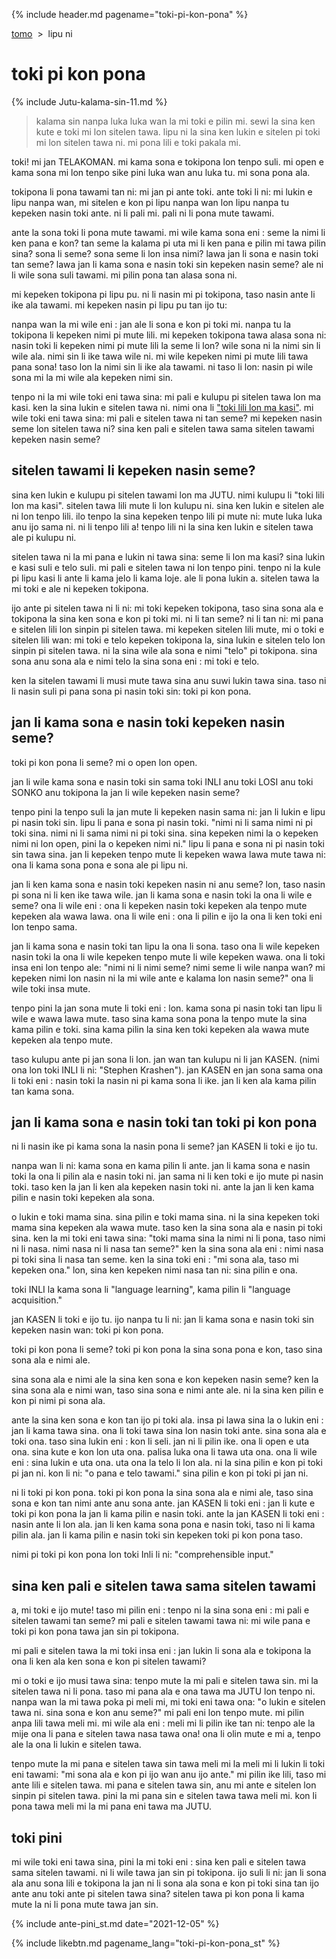{% include header.md pagename="toki-pi-kon-pona" %}



<span class="st">[tomo](https://joelthomastr.github.io/tokipona/README_st)&nbsp;&nbsp;>&nbsp;&nbsp;lipu ni</span>

# <span class="st">toki pi kon pona</span>

{% include Jutu-kalama-sin-11.md %}

> <span class="st">kalama sin nanpa luka luka wan la mi toki e pilin mi. sewi la sina ken kute e toki mi lon sitelen tawa. lipu ni la sina ken lukin e sitelen pi toki mi lon sitelen tawa ni. mi pona lili e toki pakala mi.</span>

<span class="st">toki! mi jan TELAKOMAN. mi kama sona e tokipona lon tenpo suli. mi open e kama sona mi lon tenpo sike pini luka wan anu luka tu. mi sona pona ala.</span>

<span class="st">tokipona li pona tawami tan ni: mi jan pi ante toki. ante toki li ni: mi lukin e lipu nanpa wan, mi sitelen e kon pi lipu nanpa wan lon lipu nanpa tu kepeken nasin toki ante. ni li pali mi. pali ni li pona mute tawami.</span>

<span class="st">ante la sona toki li pona mute tawami. mi wile kama sona eni : seme la nimi li ken pana e kon? tan seme la kalama pi uta mi li ken pana e pilin mi tawa pilin sina? sona li seme? sona seme li lon insa nimi? lawa jan li sona e nasin toki tan seme? lawa jan li kama sona e nasin toki sin kepeken nasin seme? ale ni li wile sona suli tawami. mi pilin pona tan alasa sona ni.</span>

<span class="st">mi kepeken tokipona pi lipu pu. ni li nasin mi pi tokipona, taso nasin ante li ike ala tawami. mi kepeken nasin pi lipu pu tan ijo tu:</span>

<span class="st">nanpa wan la mi wile eni : jan ale li sona e kon pi toki mi. nanpa tu la tokipona li kepeken nimi pi mute lili. mi kepeken tokipona tawa alasa sona ni: nasin toki li kepeken nimi pi mute lili la seme li lon? wile sona ni la nimi sin li wile ala. nimi sin li ike tawa wile ni. mi wile kepeken nimi pi mute lili tawa pana sona! taso lon la nimi sin li ike ala tawami. ni taso li lon: nasin pi wile sona mi la mi wile ala kepeken nimi sin.</span>

<span class="st">tenpo ni la mi wile toki eni tawa sina: mi pali e kulupu pi sitelen tawa lon ma kasi. ken la sina lukin e sitelen tawa ni. nimi ona li ["toki lili lon ma kasi"](https://joelthomastr.github.io/tokipona/toki-lili-lon-ma-kasi_st). mi wile toki eni tawa sina: mi pali e sitelen tawa ni tan seme? mi kepeken nasin seme lon sitelen tawa ni? sina ken pali e sitelen tawa sama sitelen tawami kepeken nasin seme?</span>

## <span class="st">sitelen tawami li kepeken nasin seme?</span>

<span class="st">sina ken lukin e kulupu pi sitelen tawami lon ma JUTU. nimi kulupu li "toki lili lon ma kasi". sitelen tawa lili mute li lon kulupu ni. sina ken lukin e sitelen ale ni lon tenpo lili. ilo tenpo la sina kepeken tenpo lili pi mute ni: mute luka luka anu ijo sama ni. ni li tenpo lili a! tenpo lili ni la sina ken lukin e sitelen tawa ale pi kulupu ni.</span>

<span class="st">sitelen tawa ni la mi pana e lukin ni tawa sina: seme li lon ma kasi? sina lukin e kasi suli e telo suli. mi pali e sitelen tawa ni lon tenpo pini. tenpo ni la kule pi lipu kasi li ante li kama jelo li kama loje. ale li pona lukin a. sitelen tawa la mi toki e ale ni kepeken tokipona.</span>

<span class="st">ijo ante pi sitelen tawa ni li ni: mi toki kepeken tokipona, taso sina sona ala e tokipona la sina ken sona e kon pi toki mi. ni li tan seme? ni li tan ni: mi pana e sitelen lili lon sinpin pi sitelen tawa. mi kepeken sitelen lili mute, mi o toki e sitelen lili wan: mi toki e telo kepeken tokipona la, sina lukin e sitelen telo lon sinpin pi sitelen tawa. ni la sina wile ala sona e nimi "telo" pi tokipona. sina sona anu sona ala e nimi telo la sina sona eni : mi toki e telo.   </span>

<span class="st">ken la sitelen tawami li musi mute tawa sina anu suwi lukin tawa sina. taso ni li nasin suli pi pana sona pi nasin toki sin: toki pi kon pona.</span>

## <span class="st">jan li kama sona e nasin toki kepeken nasin seme?</span>

<span class="st">toki pi kon pona li seme? mi o open lon open.</span>

<span class="st">jan li wile kama sona e nasin toki sin sama toki INLI anu toki LOSI anu toki SONKO anu tokipona la jan li wile kepeken nasin seme?</span>

<span class="st">tenpo pini la tenpo suli la jan mute li kepeken nasin sama ni: jan li lukin e lipu pi nasin toki sin. lipu li pana e sona pi nasin toki. "nimi ni li sama nimi ni pi toki sina. nimi ni li sama nimi ni pi toki sina. sina kepeken nimi la o kepeken nimi ni lon open, pini la o kepeken nimi ni." lipu li pana e sona ni pi nasin toki sin tawa sina. jan li kepeken tenpo mute li kepeken wawa lawa mute tawa ni: ona li kama sona pona e sona ale pi lipu ni.</span>

<span class="st">jan li ken kama sona e nasin toki kepeken nasin ni anu seme? lon, taso nasin pi sona ni li ken ike tawa wile. jan li kama sona e nasin toki la ona li wile e seme? ona li wile eni : ona li kepeken nasin toki kepeken ala tenpo mute kepeken ala wawa lawa. ona li wile eni : ona li pilin e ijo la ona li ken toki eni lon tenpo sama.</span>

<span class="st">jan li kama sona e nasin toki tan lipu la ona li sona. taso ona li wile kepeken nasin toki la ona li wile kepeken tenpo mute li wile kepeken wawa. ona li toki insa eni lon tenpo ale: "nimi ni li nimi seme? nimi seme li wile nanpa wan? mi kepeken nimi lon nasin ni la mi wile ante e kalama lon nasin seme?" ona li wile toki insa mute.</span>

<span class="st">tenpo pini la jan sona mute li toki eni : lon. kama sona pi nasin toki tan lipu li wile e wawa lawa mute. taso sina kama sona pona la tenpo mute la sina kama pilin e toki. sina kama pilin la sina ken toki kepeken ala wawa mute kepeken ala tenpo mute.</span>

<span class="st">taso kulupu ante pi jan sona li lon. jan wan tan kulupu ni li jan KASEN. (nimi ona lon toki INLI li ni: "<span class="stdef">Stephen Krashen</span>"). jan KASEN en jan sona sama ona li toki eni : nasin toki la nasin ni pi kama sona li ike. jan li ken ala kama pilin tan kama sona.</span>

## <span class="st">jan li kama sona e nasin toki tan toki pi kon pona</span>

<span class="st">ni li nasin ike pi kama sona la nasin pona li seme? jan KASEN li toki e ijo tu.</span>

<span class="st">nanpa wan li ni: kama sona en kama pilin li ante. jan li kama sona e nasin toki la ona li pilin ala e nasin toki ni. jan sama ni li ken toki e ijo mute pi nasin toki. taso ken la jan li ken ala kepeken nasin toki ni. ante la jan li ken kama pilin e nasin toki kepeken ala sona.</span>

<span class="st">o lukin e toki mama sina. sina pilin e toki mama sina. ni la sina kepeken toki mama sina kepeken ala wawa mute. taso ken la sina sona ala e nasin pi toki sina. ken la mi toki eni tawa sina: "toki mama sina la nimi ni li pona, taso nimi ni li nasa. nimi nasa ni li nasa tan seme?" ken la sina sona ala eni : nimi nasa pi toki sina li nasa tan seme. ken la sina toki eni : "mi sona ala, taso mi kepeken ona." lon, sina ken kepeken nimi nasa tan ni: sina pilin e ona.</span>

<span class="st">toki INLI la kama sona li "<span class="stdef">language learning</span>", kama pilin li "<span class="stdef">language acquisition</span>."</span>

<span class="st">jan KASEN li toki e ijo tu. ijo nanpa tu li ni: jan li kama sona e nasin toki sin kepeken nasin wan: toki pi kon pona.</span>

<span class="st">toki pi kon pona li seme? toki pi kon pona la sina sona pona e kon, taso sina sona ala e nimi ale.</span>

<span class="st">sina sona ala e nimi ale la sina ken sona e kon kepeken nasin seme? ken la sina sona ala e nimi wan, taso sina sona e nimi ante ale. ni la sina ken pilin e kon pi nimi pi sona ala.</span>

<span class="st">ante la sina ken sona e kon tan ijo pi toki ala. insa pi  lawa sina la o lukin eni : jan li kama tawa sina. ona li toki tawa sina lon nasin toki ante. sina sona ala e toki ona. taso sina lukin eni : kon li seli. jan ni li pilin ike. ona li open e uta ona. sina kute e kon lon uta ona. palisa luka ona li tawa uta ona. ona li wile eni : sina lukin e uta ona. uta ona la telo li lon ala. ni la sina pilin e kon pi toki pi jan ni. kon li ni: "o pana e telo tawami." sina pilin e kon pi toki pi jan ni.</span>

<span class="st">ni li toki pi kon pona. toki pi kon pona la sina sona ala e nimi ale, taso sina sona e kon tan nimi ante anu sona ante. jan KASEN li toki eni : jan li kute e toki pi kon pona la jan li kama pilin e nasin toki. ante la jan KASEN li toki eni : nasin ante li lon ala. jan li ken kama sona pona e nasin toki, taso ni li kama pilin ala. jan li kama pilin e nasin toki sin kepeken toki pi kon pona taso.</span>

<span class="st">nimi pi toki pi kon pona lon toki Inli li ni: "<span class="stdef">comprehensible input</span>."</span>

## <span class="st">sina ken pali e sitelen tawa sama sitelen tawami</span>

<span class="st">a, mi toki e ijo mute! taso mi pilin eni : tenpo ni la sina sona eni : mi pali e sitelen tawami tan seme? mi pali e sitelen tawami tawa ni: mi wile pana e toki pi kon pona tawa jan sin pi tokipona.</span>

<span class="st">mi pali e sitelen tawa la mi toki insa eni : jan lukin li sona ala e tokipona la ona li ken ala ken sona e kon pi sitelen tawami?</span>

<span class="st">mi o toki e ijo musi tawa sina: tenpo mute la mi pali e sitelen tawa sin. mi la sitelen tawa ni li pona. taso mi pana ala e ona tawa ma JUTU lon tenpo ni. nanpa wan la mi tawa poka pi meli mi, mi toki eni tawa ona: "o lukin e sitelen tawa ni. sina sona e kon anu seme?" mi pali eni lon tenpo mute. mi pilin anpa lili tawa meli mi. mi wile ala eni : meli mi li pilin ike tan ni: tenpo ale la mije ona li pana e sitelen tawa nasa tawa ona! ona li olin mute e mi a, tenpo ale la ona li lukin e sitelen tawa.  </span>

<span class="st">tenpo mute la mi pana e sitelen tawa sin tawa meli mi la meli mi li lukin li toki eni tawami: "mi sona ala e kon pi ijo wan anu ijo ante." mi pilin ike lili, taso mi ante lili e sitelen tawa. mi pana e sitelen tawa sin, anu mi ante e sitelen lon sinpin pi sitelen tawa. pini la mi pana sin e sitelen tawa tawa meli mi. kon li pona tawa meli mi la mi pana eni tawa ma JUTU.</span>

## <span class="st">toki pini</span>

<span class="st">mi wile toki eni tawa sina, pini la mi toki eni : sina ken pali e sitelen tawa sama sitelen tawami. ni li wile tawa jan sin pi tokipona. ijo suli li ni: jan li sona ala anu sona lili e tokipona la jan ni li sona ala sona e kon pi toki sina tan ijo ante anu toki ante pi sitelen tawa sina? sitelen tawa pi kon pona li kama mute la ni li pona mute tawa jan sin.</span>

{% include ante-pini_st.md date="2021-12-05" %}

{% include likebtn.md pagename_lang="toki-pi-kon-pona_st" %}
